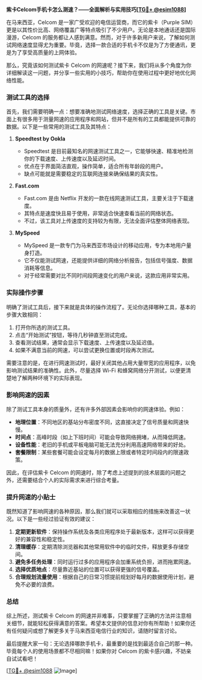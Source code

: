 **紫卡Celcom手机卡怎么测速？——全面解析与实用技巧[[TG💪+ @esim1088](https://t.me/s/esim1088)]**

在马来西亚，Celcom 是一家广受欢迎的电信运营商，而它的紫卡（Purple SIM）更是以其性价比高、网络覆盖广等特点吸引了不少用户。无论是本地通话还是国际漫游，Celcom 的服务都让人感到满意。然而，对于许多新用户来说，了解如何测试网络速度显得尤为重要。毕竟，选择一款合适的手机卡不仅是为了方便通讯，更是为了享受高质量的上网体验。

那么，究竟该如何测试紫卡 Celcom 的网速呢？接下来，我们将从多个角度为你详细解读这一问题，并分享一些实用的小技巧，帮助你在使用过程中更好地优化网络性能。

### 测试工具的选择

首先，我们需要明确一点：想要准确地测试网络速度，选择正确的工具是关键。市面上有很多用于测量网速的应用程序和网站，但并不是所有的工具都能提供可靠的数据。以下是一些常用的测试工具及其特点：

1. **Speedtest by Ookla**
   - Speedtest 是目前最知名的网速测试工具之一，它能够快速、精准地检测你的下载速度、上传速度以及延迟时间。
   - 优点在于界面简洁直观，操作简单，适合所有年龄段的用户。
   - 缺点可能就是需要稳定的互联网连接来确保结果的真实性。

2. **Fast.com**
   - Fast.com 是由 Netflix 开发的一款在线网速测试工具，主要关注于下载速度。
   - 其特点是速度快且易于使用，非常适合快速查看当前的网络状态。
   - 不过，该工具对上传速度的支持较为有限，无法全面评估整体网络表现。

3. **MySpeed**
   - MySpeed 是一款专门为马来西亚市场设计的移动应用，专为本地用户量身打造。
   - 它不仅能测试网速，还能提供详细的网络分析报告，包括信号强度、数据消耗等信息。
   - 对于经常需要对比不同时间段网速变化的用户来说，这款应用非常实用。

### 实际操作步骤

明确了测试工具后，接下来就是具体的操作流程了。无论你选择哪种工具，基本的步骤大致相同：

1. 打开你所选的测试工具。
2. 点击“开始测试”按钮，等待几秒钟直至测试完成。
3. 查看测试结果，通常会显示下载速度、上传速度以及延迟值。
4. 如果不满意当前的网速，可以尝试更换位置或时段再次测试。

需要注意的是，在进行网速测试时，最好关闭其他占用大量带宽的应用程序，以免影响测试结果的准确性。此外，尽量选择 Wi-Fi 和蜂窝网络分开测试，以便更清楚地了解两种环境下的实际表现。

### 影响网速的因素

除了测试工具本身的质量外，还有许多外部因素会影响你的网速体验。例如：

- **地理位置**：不同地区的基站分布密度不同，这直接决定了信号质量和网速快慢。
- **时间点**：高峰时段（如上下班时间）可能会导致网络拥堵，从而降低网速。
- **设备性能**：老旧的手机或平板电脑可能无法充分利用高速网络带来的好处。
- **套餐限制**：某些套餐可能会设定每月的数据上限或者特定时间段内的限速政策。

因此，在评估紫卡 Celcom 的网速时，除了考虑上述提到的技术层面的问题之外，还需要结合个人的实际需求来进行综合考量。

### 提升网速的小贴士

既然知道了影响网速的各种原因，那么我们就可以采取相应的措施来改善这一状况。以下是一些经过验证有效的建议：

1. **定期更新软件**：保持操作系统及各类应用程序处于最新版本，这样可以获得更好的兼容性和稳定性。
2. **清理缓存**：定期清除浏览器和其他常用软件中的临时文件，释放更多存储空间。
3. **避免多任务处理**：同时运行过多的应用程序会加重系统负担，进而拖累网速。
4. **选择优质地点**：尽量靠近基站的位置可以获得更强的信号覆盖。
5. **合理规划流量使用**：根据自己的日常习惯提前规划好每月的数据使用计划，避免不必要的浪费。

### 总结

综上所述，测试紫卡 Celcom 的网速并非难事，只要掌握了正确的方法并注意相关细节，就能轻松获得满意的答案。希望本文提供的信息对你有所帮助！如果你还有任何疑问或想了解更多关于马来西亚电信行业的知识，请随时留言讨论。

最后提醒大家一句：无论选择哪款手机卡，最重要的是找到最适合自己的那一种。毕竟每个人的使用场景都不尽相同嘛！如果你对 Celcom 的紫卡感兴趣，不妨亲自试试看吧！

[[TG💪+ @esim1088](https://t.me/s/esim1088) ![Image](https://i.postimg.cc/4NQfJmqS/Snipaste-2025-05-13-00-14-12.png)]